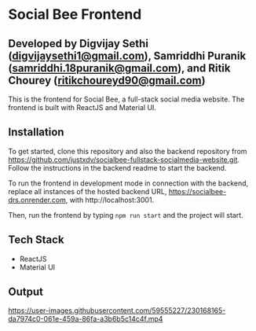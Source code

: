 # Social Bee Frontend
## Developed by Digvijay Sethi (digvijaysethi1@gmail.com), Samriddhi Puranik (samriddhi.18puranik@gmail.com), and Ritik Chourey (ritikchoureyd90@gmail.com)

This is the frontend for Social Bee, a full-stack social media website. The frontend is built with ReactJS and Material UI.

## Installation

To get started, clone this repository and also the backend repository from https://github.com/justxdv/socialbee-fullstack-socialmedia-website.git. Follow the instructions in the backend readme to start the backend.

To run the frontend in development mode in connection with the backend, replace all instances of the hosted backend URL, https://socialbee-drs.onrender.com, with http://localhost:3001. 

Then, run the frontend by typing `npm run start` and the project will start.

## Tech Stack

- ReactJS
- Material UI

## Output


https://user-images.githubusercontent.com/59555227/230168165-da7974c0-061e-459a-86fa-a3b6b5c14c4f.mp4


